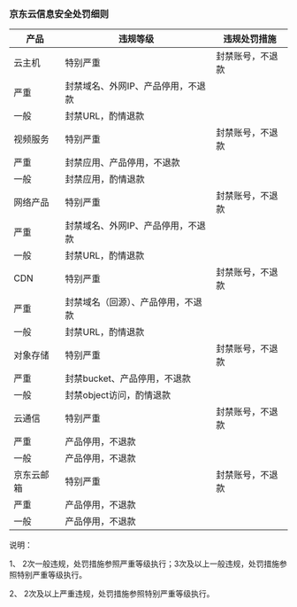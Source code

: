 ### 京东云信息安全处罚细则

 

| **产品**   | **违规等级**                       | **违规处罚措施** |
| ---------- | ---------------------------------- | ---------------- |
| 云主机     | 特别严重                           | 封禁账号，不退款 |
| 严重       | 封禁域名、外网IP、产品停用，不退款 |                  |
| 一般       | 封禁URL，酌情退款                  |                  |
| 视频服务   | 特别严重                           | 封禁账号，不退款 |
| 严重       | 封禁应用、产品停用，不退款         |                  |
| 一般       | 封禁应用，酌情退款                 |                  |
| 网络产品   | 特别严重                           | 封禁账号，不退款 |
| 严重       | 封禁域名、外网IP、产品停用，不退款 |                  |
| 一般       | 封禁URL，酌情退款                  |                  |
| CDN        | 特别严重                           | 封禁账号，不退款 |
| 严重       | 封禁域名（回源）、产品停用，不退款 |                  |
| 一般       | 封禁URL，酌情退款                  |                  |
| 对象存储   | 特别严重                           | 封禁账号，不退款 |
| 严重       | 封禁bucket、产品停用，不退款       |                  |
| 一般       | 封禁object访问，酌情退款           |                  |
| 云通信     | 特别严重                           | 封禁账号，不退款 |
| 严重       | 产品停用，不退款                   |                  |
| 一般       | 产品停用，不退款                   |                  |
| 京东云邮箱 | 特别严重                           | 封禁账号，不退款 |
| 严重       | 产品停用，不退款                   |                  |
| 一般       | 产品停用，不退款                   |                  |

说明：

1、 2次一般违规，处罚措施参照严重等级执行；3次及以上一般违规，处罚措施参照特别严重等级执行。

2、 2次及以上严重违规，处罚措施参照特别严重等级执行。

 



 

